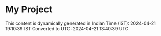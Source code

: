 # My Project

This content is dynamically generated in Indian Time (IST): 2024-04-21 19:10:39 IST
Converted to UTC: 2024-04-21 13:40:39 UTC
